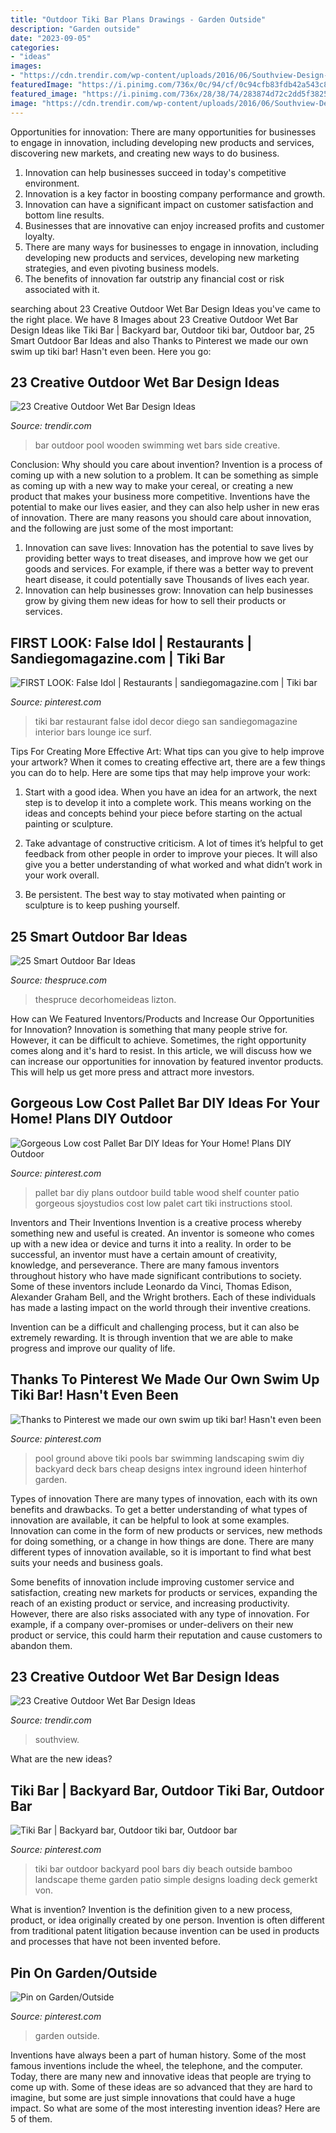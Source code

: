 ```yaml
---
title: "Outdoor Tiki Bar Plans Drawings - Garden Outside"
description: "Garden outside"
date: "2023-09-05"
categories:
- "ideas"
images:
- "https://cdn.trendir.com/wp-content/uploads/2016/06/Southview-Design-Outdoor-Kitchen-1-900x675.jpeg"
featuredImage: "https://i.pinimg.com/736x/0c/94/cf/0c94cfb83fdb42a543c84202c0fa2d94.jpg"
featured_image: "https://i.pinimg.com/736x/28/38/74/283874d72c2dd5f3825861c9ef40ee9d--tiki-bars-pool-ideas.jpg"
image: "https://cdn.trendir.com/wp-content/uploads/2016/06/Southview-Design-Outdoor-Kitchen-1-900x675.jpeg"
---
```



Opportunities for innovation: There are many opportunities for businesses to engage in innovation, including developing new products and services, discovering new markets, and creating new ways to do business.
1. Innovation can help businesses succeed in today's competitive environment.
2. Innovation is a key factor in boosting company performance and growth.
3. Innovation can have a significant impact on customer satisfaction and bottom line results.
4. Businesses that are innovative can enjoy increased profits and customer loyalty.
5. There are many ways for businesses to engage in innovation, including developing new products and services, developing new marketing strategies, and even pivoting business models.
6. The benefits of innovation far outstrip any financial cost or risk associated with it.

	

		
searching about 23 Creative Outdoor Wet Bar Design Ideas you've came to the right place. We have 8 Images about 23 Creative Outdoor Wet Bar Design Ideas like Tiki Bar | Backyard bar, Outdoor tiki bar, Outdoor bar, 25 Smart Outdoor Bar Ideas and also Thanks to Pinterest we made our own swim up tiki bar! Hasn&#039;t even been. Here you go:
		
    
## 23 Creative Outdoor Wet Bar Design Ideas

<img loading=lazy src="http://cdn.trendir.com/wp-content/uploads/2016/06/Wooden-outdoor-swimming-pool-bar-900x1202.jpg" onerror="this.onerror=null;this.src='https://tse3.mm.bing.net/th?id=OIP.bxkV6hdNcbwcZ6HNZd0VeQHaJ5&amp;pid=15.1';" alt="23 Creative Outdoor Wet Bar Design Ideas">

_Source: trendir.com_

>bar outdoor pool wooden swimming wet bars side creative. 

	

Conclusion: Why should you care about invention?
Invention is a process of coming up with a new solution to a problem. It can be something as simple as coming up with a new way to make your cereal, or creating a new product that makes your business more competitive. Inventions have the potential to make our lives easier, and they can also help usher in new eras of innovation. There are many reasons you should care about innovation, and the following are just some of the most important: 
1) Innovation can save lives: Innovation has the potential to save lives by providing better ways to treat diseases, and improve how we get our goods and services. For example, if there was a better way to prevent heart disease, it could potentially save Thousands of lives each year. 
2) Innovation can help businesses grow: Innovation can help businesses grow by giving them new ideas for how to sell their products or services.

    
## FIRST LOOK: False Idol | Restaurants | Sandiegomagazine.com | Tiki Bar

<img loading=lazy src="https://i.pinimg.com/736x/0c/94/cf/0c94cfb83fdb42a543c84202c0fa2d94.jpg" onerror="this.onerror=null;this.src='https://tse3.mm.bing.net/th?id=OIP.b5L0cBSw3Z9fM38LBvTF3wHaKK&amp;pid=15.1';" alt="FIRST LOOK: False Idol | Restaurants | sandiegomagazine.com | Tiki bar">

_Source: pinterest.com_

>tiki bar restaurant false idol decor diego san sandiegomagazine interior bars lounge ice surf. 

	

Tips For Creating More Effective Art: What tips can you give to help improve your artwork?
When it comes to creating effective art, there are a few things you can do to help. Here are some tips that may help improve your work: 
1. Start with a good idea. When you have an idea for an artwork, the next step is to develop it into a complete work. This means working on the ideas and concepts behind your piece before starting on the actual painting or sculpture. 

2. Take advantage of constructive criticism. A lot of times it’s helpful to get feedback from other people in order to improve your pieces. It will also give you a better understanding of what worked and what didn’t work in your work overall. 

3. Be persistent. The best way to stay motivated when painting or sculpture is to keep pushing yourself.

    
## 25 Smart Outdoor Bar Ideas

<img loading=lazy src="https://www.thespruce.com/thmb/BbuIHFs1eVXuxefkPhCPx99rApY=/960x0/filters:no_upscale():max_bytes(150000):strip_icc()/BlackDog2-f791951172e948d2b9ad40a4d867a5eb.jpg" onerror="this.onerror=null;this.src='https://tse2.mm.bing.net/th?id=OIP.bVSaBun00f9z_5ovLMCajwHaFi&amp;pid=15.1';" alt="25 Smart Outdoor Bar Ideas">

_Source: thespruce.com_

>thespruce decorhomeideas lizton. 

	

How can We Featured Inventors/Products and Increase Our Opportunities for Innovation?
Innovation is something that many people strive for. However, it can be difficult to achieve. Sometimes, the right opportunity comes along and it's hard to resist. In this article, we will discuss how we can increase our opportunities for innovation by featured inventor products. This will help us get more press and attract more investors.

    
## Gorgeous Low Cost Pallet Bar DIY Ideas For Your Home! Plans DIY Outdoor

<img loading=lazy src="https://i.pinimg.com/originals/17/f8/5a/17f85aa9c7a637ae06825158490adcda.jpg" onerror="this.onerror=null;this.src='https://tse4.mm.bing.net/th?id=OIP.Rjsq5oz0OiwXhu5FPCiTUwHaJ4&amp;pid=15.1';" alt="Gorgeous Low cost Pallet Bar DIY Ideas for Your Home! Plans DIY Outdoor">

_Source: pinterest.com_

>pallet bar diy plans outdoor build table wood shelf counter patio gorgeous sjoystudios cost low palet cart tiki instructions stool. 

	

Inventors and Their Inventions
Invention is a creative process whereby something new and useful is created. An inventor is someone who comes up with a new idea or device and turns it into a reality. In order to be successful, an inventor must have a certain amount of creativity, knowledge, and perseverance.
There are many famous inventors throughout history who have made significant contributions to society. Some of these inventors include Leonardo da Vinci, Thomas Edison, Alexander Graham Bell, and the Wright brothers. Each of these individuals has made a lasting impact on the world through their inventive creations.

Invention can be a difficult and challenging process, but it can also be extremely rewarding. It is through invention that we are able to make progress and improve our quality of life.

    
## Thanks To Pinterest We Made Our Own Swim Up Tiki Bar! Hasn&#039;t Even Been

<img loading=lazy src="https://i.pinimg.com/736x/28/38/74/283874d72c2dd5f3825861c9ef40ee9d--tiki-bars-pool-ideas.jpg" onerror="this.onerror=null;this.src='https://tse4.mm.bing.net/th?id=OIP.0bsjhlWPA7-qDx8pESttNAHaJ3&amp;pid=15.1';" alt="Thanks to Pinterest we made our own swim up tiki bar! Hasn&#039;t even been">

_Source: pinterest.com_

>pool ground above tiki pools bar swimming landscaping swim diy backyard deck bars cheap designs intex inground ideen hinterhof garden. 

	

Types of innovation
There are many types of innovation, each with its own benefits and drawbacks. To get a better understanding of what types of innovation are available, it can be helpful to look at some examples. 
Innovation can come in the form of new products or services, new methods for doing something, or a change in how things are done. There are many different types of innovation available, so it is important to find what best suits your needs and business goals. 

Some benefits of innovation include improving customer service and satisfaction, creating new markets for products or services, expanding the reach of an existing product or service, and increasing productivity. However, there are also risks associated with any type of innovation. For example, if a company over-promises or under-delivers on their new product or service, this could harm their reputation and cause customers to abandon them.

    
## 23 Creative Outdoor Wet Bar Design Ideas

<img loading=lazy src="https://cdn.trendir.com/wp-content/uploads/2016/06/Southview-Design-Outdoor-Kitchen-1-900x675.jpeg" onerror="this.onerror=null;this.src='https://tse2.mm.bing.net/th?id=OIP.QgBWuP5dPotCHtLw9xfhTAHaFj&amp;pid=15.1';" alt="23 Creative Outdoor Wet Bar Design Ideas">

_Source: trendir.com_

>southview. 

	

What are the new ideas?
 

    
## Tiki Bar | Backyard Bar, Outdoor Tiki Bar, Outdoor Bar

<img loading=lazy src="https://i.pinimg.com/736x/22/e9/1b/22e91b96806afd8933fd20e74b3c3d8f--deck-bar-pool-bar.jpg" onerror="this.onerror=null;this.src='https://tse3.mm.bing.net/th?id=OIP.bLdry8qPwgTuar8dcgRFcQHaJ6&amp;pid=15.1';" alt="Tiki Bar | Backyard bar, Outdoor tiki bar, Outdoor bar">

_Source: pinterest.com_

>tiki bar outdoor backyard pool bars diy beach outside bamboo landscape theme garden patio simple designs loading deck gemerkt von. 

	

What is invention?
Invention is the definition given to a new process, product, or idea originally created by one person. Invention is often different from traditional patent litigation because invention can be used in products and processes that have not been invented before.

    
## Pin On Garden/Outside

<img loading=lazy src="https://i.pinimg.com/736x/46/3b/2a/463b2ae68cf43a2c1786ee453c289353.jpg" onerror="this.onerror=null;this.src='https://tse3.mm.bing.net/th?id=OIP.e-LgddFAJDTS5leBTyzUIwHaJ4&amp;pid=15.1';" alt="Pin on Garden/Outside">

_Source: pinterest.com_

>garden outside. 

	

Inventions have always been a part of human history. Some of the most famous inventions include the wheel, the telephone, and the computer. Today, there are many new and innovative ideas that people are trying to come up with. Some of these ideas are so advanced that they are hard to imagine, but some are just simple innovations that could have a huge impact. So what are some of the most interesting invention ideas? Here are 5 of them.

